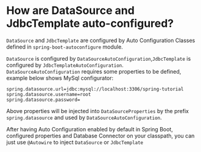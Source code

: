 # How are DataSource and JdbcTemplate auto-configured?
```DataSource``` and ```JdbcTemplate``` are configured by Auto Configuration Classes defined in ```spring-boot-autoconfigure```
module.

```DataSource``` is configured by ```DataSourceAutoConfiguration```,```JdbcTemplate``` is configured by ```JdbcTemplateAutoConfiguration```.
```DataSourceAutoConfiguration``` requires some properties to be defined, example below shows MySql configurator:
```properties
spring.datasource.url=jdbc:mysql://localhost:3306/spring-tutorial
spring.datasource.username=root
spring.datasource.password=
```
Above properties will be injected into ```DataSourceProperties``` by the prefix ```spring.datasource``` and used by 
```DataSourceAutoConfiguration```. 

After having Auto Configuration enabled by default in Spring Boot, configured properties and Database Connector on your 
classpath, you can just use ```@Autowire``` to inject ```DataSource``` or ```JdbcTemplate``` 

